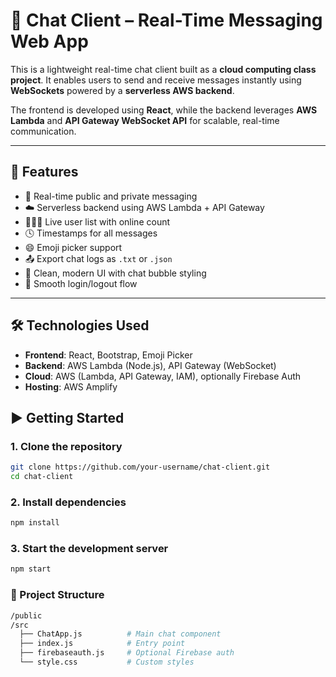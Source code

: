 # 💬 Chat Client – Real-Time Messaging Web App

This is a lightweight real-time chat client built as a **cloud computing class project**. It enables users to send and receive messages instantly using **WebSockets** powered by a **serverless AWS backend**.

The frontend is developed using **React**, while the backend leverages **AWS Lambda** and **API Gateway WebSocket API** for scalable, real-time communication.

---

## 🚀 Features

- 🔄 Real-time public and private messaging  
- ☁️ Serverless backend using AWS Lambda + API Gateway  
- 🧑‍🤝‍🧑 Live user list with online count  
- 🕓 Timestamps for all messages  
- 😄 Emoji picker support  
- 📤 Export chat logs as `.txt` or `.json`  
- 🧼 Clean, modern UI with chat bubble styling  
- 🔐 Smooth login/logout flow  

---

## 🛠️ Technologies Used

- **Frontend**: React, Bootstrap, Emoji Picker  
- **Backend**: AWS Lambda (Node.js), API Gateway (WebSocket)  
- **Cloud**: AWS (Lambda, API Gateway, IAM), optionally Firebase Auth  
- **Hosting**: AWS Amplify


## ▶️ Getting Started

### 1. Clone the repository

```bash
git clone https://github.com/your-username/chat-client.git
cd chat-client
```
### 2. Install dependencies
```bash
npm install
```
### 3. Start the development server
```bash
npm start
```

### 📂 Project Structure
```bash
/public
/src
  ├── ChatApp.js          # Main chat component
  ├── index.js            # Entry point
  ├── firebaseauth.js     # Optional Firebase auth
  └── style.css           # Custom styles
```

